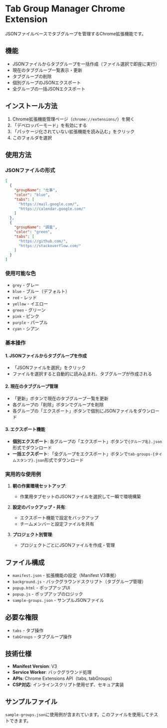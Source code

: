 # Tab Group Manager Chrome Extension

JSONファイルベースでタブグループを管理するChrome拡張機能です。

## 機能

- JSONファイルからタブグループを一括作成（ファイル選択で即座に実行）
- 現在のタブグループ一覧表示・更新
- タブグループの削除
- 個別グループのJSONエクスポート
- 全グループの一括JSONエクスポート

## インストール方法

1. Chrome拡張機能管理ページ（`chrome://extensions/`）を開く
2. 「デベロッパーモード」を有効にする
3. 「パッケージ化されていない拡張機能を読み込む」をクリック
4. このフォルダを選択

## 使用方法

### JSONファイルの形式

```json
[
  {
    "groupName": "仕事",
    "color": "blue",
    "tabs": [
      "https://mail.google.com/",
      "https://calendar.google.com/"
    ]
  },
  {
    "groupName": "調査", 
    "color": "green",
    "tabs": [
      "https://github.com/",
      "https://stackoverflow.com/"
    ]
  }
]
```

### 使用可能な色

- `grey` - グレー
- `blue` - ブルー（デフォルト）
- `red` - レッド
- `yellow` - イエロー
- `green` - グリーン
- `pink` - ピンク
- `purple` - パープル
- `cyan` - シアン

### 基本操作

#### 1. JSONファイルからタブグループを作成
- 「JSONファイルを選択」をクリック
- ファイルを選択すると自動的に読み込まれ、タブグループが作成される

#### 2. 現在のタブグループ管理
- 「更新」ボタンで現在のタブグループ一覧を更新
- 各グループの「削除」ボタンでグループを削除
- 各グループの「エクスポート」ボタンで個別にJSONファイルをダウンロード

#### 3. エクスポート機能
- **個別エクスポート**: 各グループの「エクスポート」ボタンで`{グループ名}.json`形式でダウンロード
- **一括エクスポート**: 「全グループをエクスポート」ボタンで`tab-groups-{タイムスタンプ}.json`形式でダウンロード

### 実用的な使用例

1. **朝の作業環境セットアップ**:
   - 作業用タブセットのJSONファイルを選択して一瞬で環境構築

2. **設定のバックアップ・共有**:
   - エクスポート機能で設定をバックアップ
   - チームメンバーと設定ファイルを共有

3. **プロジェクト別管理**:
   - プロジェクトごとにJSONファイルを作成・管理

## ファイル構成

- `manifest.json` - 拡張機能の設定（Manifest V3準拠）
- `background.js` - バックグラウンドスクリプト（タブグループ管理）
- `popup.html` - ポップアップUI
- `popup.js` - ポップアップのロジック
- `sample-groups.json` - サンプルJSONファイル

## 必要な権限

- `tabs` - タブ操作
- `tabGroups` - タブグループ操作

## 技術仕様

- **Manifest Version**: V3
- **Service Worker**: バックグラウンド処理
- **APIs**: Chrome Extensions API（tabs, tabGroups）
- **CSP対応**: インラインスクリプト使用せず、セキュア実装

## サンプルファイル

`sample-groups.json`に使用例が含まれています。このファイルを使用してテストできます。